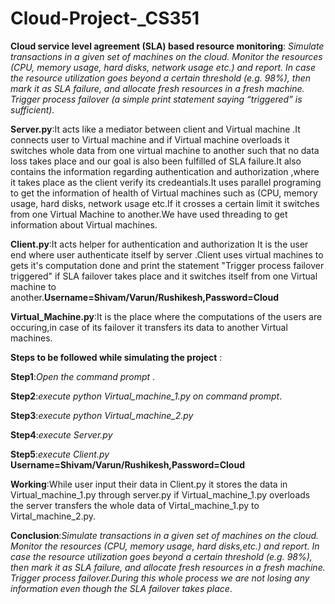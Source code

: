 # Cloud-Project-_CS351
**Cloud service level agreement (SLA) based resource monitoring**: *Simulate transactions in a given set of machines on the cloud. Monitor the resources (CPU, memory usage, hard disks, network usage etc.) and report. In case the resource utilization goes beyond a certain threshold (e.g. 98%), then mark it as SLA failure, and allocate fresh resources in a fresh machine. Trigger process failover (a simple print statement saying “triggered” is sufficient).*


**Server.py**:It acts like a mediator between client and Virtual machine .It connects user to Virtual machine and if Virtual machine overloads it switches whole data from one virtual machine to another such that no data loss takes place and our goal is also been fulfilled of SLA failure.It also contains the information regarding authentication and authorization ,where it takes place as the client verify its credeantials.It uses parallel programing to get the information of health of Virtual machines such as (CPU, memory usage, hard disks, network usage etc.If it crosses a certain limit it switches from one Virtual Machine to another.We have used threading to get information about Virtual machines.  



**Client.py**:It acts helper for authentication and authorization It is the user end where user authenticate itself by server .Client uses virtual machines to gets it's computation done and print the statement "Trigger process failover triggered" if SLA failover takes place and it switches itself from one Virtual machine to another.**Username=Shivam/Varun/Rushikesh,Password=Cloud**



**Virtual_Machine.py**:It is the place where the computations of the users are occuring,in case of its failover it transfers
its data to another Virtual machines.



**Steps to be followed while simulating the project** :

**Step1**:*Open the command prompt* .

**Step2**:*execute python Virtual_machine_1.py on command prompt*.

**Step3**:*execute python Virtual_machine_2.py*

**Step4**:*execute Server.py*

**Step5**:*execute Client.py*   **Username=Shivam/Varun/Rushikesh,Password=Cloud**

**Working**:While user input their data in Client.py it stores the data in Virtual_machine_1.py through server.py if Virtual_machine_1.py overloads the server transfers the whole data of Virtal_machine_1.py to Virtal_machine_2.py.

**Conclusion**:*Simulate transactions in a given set of machines on the cloud. Monitor the resources (CPU, memory usage, hard disks,etc.) and report. In case the resource utilization goes beyond a certain threshold (e.g. 98%), then mark it as SLA failure, and allocate fresh resources in a fresh machine. Trigger process failover.During this whole process we are not losing any information even though the SLA failover takes place*.

